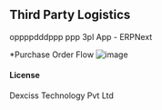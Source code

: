 ## Third Party Logistics
oppppdddppp
ppp
3pl App - ERPNext

*Purchase Order Flow
![image](https://github.com/asoral/third_party_logistics/assets/11851156/368d5184-647e-471c-ac45-f7b9f9586003)


#### License

Dexciss Technology Pvt Ltd
